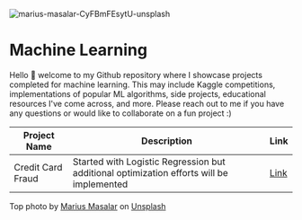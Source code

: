 ![marius-masalar-CyFBmFEsytU-unsplash](https://user-images.githubusercontent.com/35669839/205509221-82f33ef7-9f8c-488c-a909-0f5781911be3.jpg)

# Machine Learning

Hello 👋 welcome to my Github repository where I showcase projects completed for machine learning. This may include Kaggle competitions, implementations of popular ML algorithms, side projects, educational resources I've come across, and more. Please reach out to me if you have any questions or would like to collaborate on a fun project :)

| Project Name  | Description | Link |
| ------------- | ------------- | ------------- |
| Credit Card Fraud  | Started with Logistic Regression but additional optimization efforts will be implemented | [Link](https://github.com/caitlincjohnson/machine-learning/tree/main/credit-card-fruad-detection) |

Top photo by <a href="https://unsplash.com/es/@marius?utm_source=unsplash&utm_medium=referral&utm_content=creditCopyText">Marius Masalar</a> on <a href="https://unsplash.com/s/photos/machine-learning?utm_source=unsplash&utm_medium=referral&utm_content=creditCopyText">Unsplash</a>
